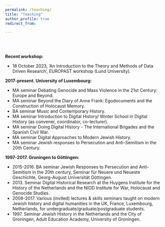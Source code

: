 ```yaml
---
permalink: /teaching/
title: "Teaching"
author_profile: true
redirect_from: 

---
```


<br/>
<br/>

**Recent workshop:**
* 18 October 2023, ‘An Introduction to the Theory and Methods of Data Driven Research’, EUROPAST workshop (Lund University).


**2017-present. University of Luxembourg:**
* MA seminar Debating Genocide and Mass Violence in the 21st Century: Europe and Beyond.
* MA seminar Beyond the Diary of Anne Frank: Egodocuments and the Construction of Holocaust
Memory.
* BA seminar Music and Contemporary History.
* MA seminar Introduction to Digital History/ Winter School in Digital History (as convener,
coordinator, co-lecturer).
* MA seminar Doing Digital History - The International Brigades and the Spanish Civil War.
* MA seminar Digital Approaches to Modern Jewish History.
* MA seminar Jewish responses to Persecution and Anti-Semitism in the 20th Century.


**1997-2017. Groningen to Göttingen:**
* 2015-2016. BA seminar Jewish Responses to Persecution and Anti-Semitism in the 20th century, Seminar
für Neuere und Neueste Geschichte, Georg-August Universität Göttingen.
* 2013\. Seminar Digital Historical Research at the Huygens Institute for the History of the Netherlands and
the NIOD Institute for War, Holocaust and Genocide Studies.
* 2008-2017. Various (invited) lectures & skills seminars taught on modern Jewish history and digital
humanities in the UK, France, Luxembourg, Netherlands, for undergraduate/graduate/postgraduate
students.
* 1997\. Seminar Jewish History in the Netherlands and the City of Groningen, Adult Education Academy,
University of Groningen.


